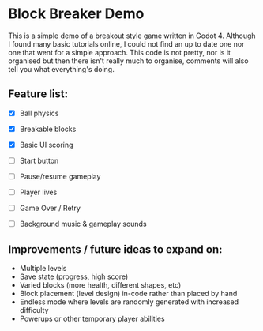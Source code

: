 # Block Breaker Demo

This is a simple demo of a breakout style game written in Godot 4. Although I found many basic tutorials online, I could not find an up to date one nor one that went for a simple approach. This code is not pretty, nor is it organised but then there isn't really much to organise, comments will also tell you what everything's doing.


## Feature list:

- [x] Ball physics
- [x] Breakable blocks
- [x] Basic UI scoring
- [ ] Start button
- [ ] Pause/resume gameplay
- [ ] Player lives
- [ ] Game Over / Retry
- [ ] Background music & gameplay sounds


## Improvements / future ideas to expand on:
 - Multiple levels
 - Save state (progress, high score)
 - Varied blocks (more health, different shapes, etc)
 - Block placement (level design) in-code rather than placed by hand
 - Endless mode where levels are randomly generated with increased difficulty
 - Powerups or other temporary player abilities
